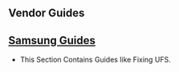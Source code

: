## Vendor Guides

## [Samsung Guides](Samsung/README.md)

  - This Section Contains Guides like Fixing UFS.
